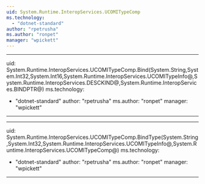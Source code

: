 ```yaml
---
uid: System.Runtime.InteropServices.UCOMITypeComp
ms.technology: 
  - "dotnet-standard"
author: "rpetrusha"
ms.author: "ronpet"
manager: "wpickett"
---
```


---
uid: System.Runtime.InteropServices.UCOMITypeComp.Bind(System.String,System.Int32,System.Int16,System.Runtime.InteropServices.UCOMITypeInfo@,System.Runtime.InteropServices.DESCKIND@,System.Runtime.InteropServices.BINDPTR@)
ms.technology: 
  - "dotnet-standard"
author: "rpetrusha"
ms.author: "ronpet"
manager: "wpickett"
---

---
uid: System.Runtime.InteropServices.UCOMITypeComp.BindType(System.String,System.Int32,System.Runtime.InteropServices.UCOMITypeInfo@,System.Runtime.InteropServices.UCOMITypeComp@)
ms.technology: 
  - "dotnet-standard"
author: "rpetrusha"
ms.author: "ronpet"
manager: "wpickett"
---
